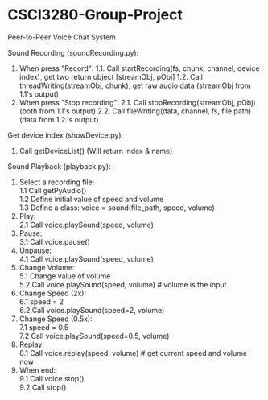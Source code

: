 # CSCI3280-Group-Project
Peer-to-Peer Voice Chat System

Sound Recording (soundRecording.py):
1. When press "Record":
1.1. Call startRecording(fs, chunk, channel, device index), get two return object [streamObj, pObj]
1.2. Call threadWriting(streamObj, chunk), get raw audio data (streamObj from 1.1's output)
2. When press "Stop recording":
2.1. Call stopRecording(streamObj, pObj) (both from 1.1's output)
2.2. Call fileWriting(data, channel, fs, file path) (data from 1.2.'s output)

Get device index (showDevice.py):
1. Call getDeviceList() (Will return index & name)

Sound Playback (playback.py):<br>
1. Select a recording file:<br>
1.1 Call getPyAudio()<br>
1.2 Define initial value of speed and volume<br>
1.3 Define a class: voice = sound(file_path, speed, volume)<br>
2. Play:<br>
2.1 Call voice.playSound(speed, volume)<br>
3. Pause:<br>
3.1 Call voice.pause()<br>
4. Unpause:<br>
4.1 Call voice.playSound(speed, volume)<br>
5. Change Volume:<br>
5.1 Change value of volume<br>
5.2 Call voice.playSound(speed, volume) # volume is the input<br>
6. Change Speed (2x):<br>
6.1 speed = 2<br>
6.2 Call voice.playSound(speed=2, volume)<br>
7. Change Speed (0.5x):<br>
7.1 speed = 0.5<br>
7.2 Call voice.playSound(speed=0.5, volume)<br>
8. Replay:<br>
8.1 Call voice.replay(speed, volume) # get current speed and volume now<br>
9. When end:<br>
9.1 Call voice.stop()<br>
9.2 Call stop()<br>
